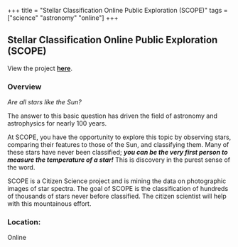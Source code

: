 +++
title = "Stellar Classification Online Public Exploration (SCOPE)"
tags = ["science" "astronomy" "online"]
+++

## Stellar Classification Online Public Exploration (SCOPE)

View the project [**here**](http://scope.pari.edu/index.php).

### Overview

*Are all stars like the Sun?*

The answer to this basic question has driven the field of astronomy and astrophysics for nearly 100 years.

At SCOPE, you have the opportunity to explore this topic by observing stars, comparing their features to those of the Sun, and classifying them. Many of these stars have never been classified; _**you can be the very first person to measure the temperature of a star!**_ This is discovery in the purest sense of the word.

SCOPE is a Citizen Science project and is mining the data on photographic images of star spectra. The goal of SCOPE is the classification of hundreds of thousands of stars never before classified. The citizen scientist will help with this mountainous effort.

### Location:
Online
